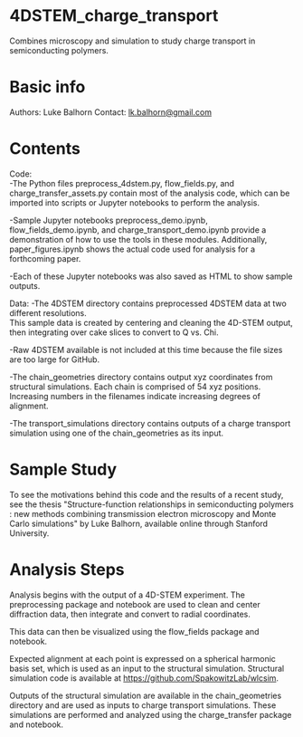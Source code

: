# 4DSTEM_charge_transport
 Combines microscopy and simulation to study charge transport in semiconducting polymers.


#     Basic info

Authors: 
Luke Balhorn
Contact: lk.balhorn@gmail.com

#     Contents

Code:  
-The Python files preprocess_4dstem.py, flow_fields.py, and charge_transfer_assets.py 
contain most of the analysis code, which can be imported into scripts or Jupyter notebooks 
to perform the analysis. 
 
-Sample Jupyter notebooks preprocess_demo.ipynb, flow_fields_demo.ipynb, and 
charge_transport_demo.ipynb provide a demonstration of how to use the tools in these 
modules.  Additionally, paper_figures.ipynb shows the actual code used for analysis for 
a forthcoming paper.  

-Each of these Jupyter notebooks was also saved as HTML to show sample outputs.  

Data:
-The 4DSTEM directory contains preprocessed 4DSTEM data at two different resolutions.  
This sample data is created by centering and cleaning the 4D-STEM output, then integrating
over cake slices to convert to Q vs. Chi.

-Raw 4DSTEM available is not included at this time because the file sizes are too large for 
GitHub. 

-The chain_geometries directory contains output xyz coordinates from structural simulations.
Each chain is comprised of 54 xyz positions.  Increasing numbers in the filenames indicate 
increasing degrees of alignment.  

-The transport_simulations directory contains outputs of a charge transport simulation using
one of the chain_geometries as its input.


#     Sample Study

To see the motivations behind this code and the results of a recent study, see the thesis
"Structure-function relationships in semiconducting polymers : new methods combining 
transmission electron microscopy and Monte Carlo simulations" by Luke Balhorn, available
online through Stanford University.


#     Analysis Steps

Analysis begins with the output of a 4D-STEM experiment.  The preprocessing package and
notebook are used to clean and center diffraction data, then integrate and convert to 
radial coordinates.  

This data can then be visualized using the flow_fields package and notebook.  

Expected alignment at each point is expressed on a spherical harmonic basis set, which is
used as an input to the structural simulation.  Structural simulation code is available at
https://github.com/SpakowitzLab/wlcsim.  

Outputs of the structural simulation are available in the chain_geometries directory and 
are used as inputs to charge transport simulations.  These simulations are performed and
analyzed using the charge_transfer package and notebook.  
